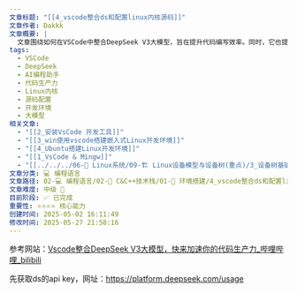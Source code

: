 ```yaml
---
文章标题: "[[4_vscode整合ds和配置linux内核源码]]"
文章作者: Dakkk
文章概要: |
  文章围绕如何在VSCode中整合DeepSeek V3大模型，旨在提升代码编写效率。同时，它也提及了Linux内核源码的配置。内容涉及利用AI工具加速软件开发，并辅导在IDE中进行系统级源码的设置与管理。
tags:
  - VSCode
  - DeepSeek
  - AI编程助手
  - 代码生产力
  - Linux内核
  - 源码配置
  - 开发环境
  - 大模型
相关文章:
  - "[[2_安装VsCode 开发工具]]"
  - "[[3_win使用vscode搭建嵌入式Linux开发环境]]"
  - "[[4_Ubuntu搭建Linux开发环境]]"
  - "[[1_VsCode & Mingw]]"
  - "[[../../../06-🐧 Linux系统/09-🏗️ Linux设备模型与设备树(重点)/3_设备树基础/02_设备树（device Tree）的由来]]"
文章分类: 💻 编程语言
文章路径: 02-💻 编程语言/02-🔷 C&C++技术栈/01-🔧 环境搭建/4_vscode整合ds和配置linux内核源码.md
文章难度: 中级 🌳
目前阶段: ✅ 已完成
重要性: ⭐⭐⭐⭐ 核心能力
创建时间: 2025-05-02 16:11:49
修改时间: 2025-05-27 21:58:16
---
```


参考网站：[Vscode整合DeepSeek V3大模型，快来加速你的代码生产力_哔哩哔哩_bilibili](https://www.bilibili.com/video/BV1pVfGYfEFQ?spm_id_from=333.788.videopod.sections&vd_source=268c1f3b89c763db9597d10733d3c3a3)

先获取ds的api key，网址：https://platform.deepseek.com/usage
